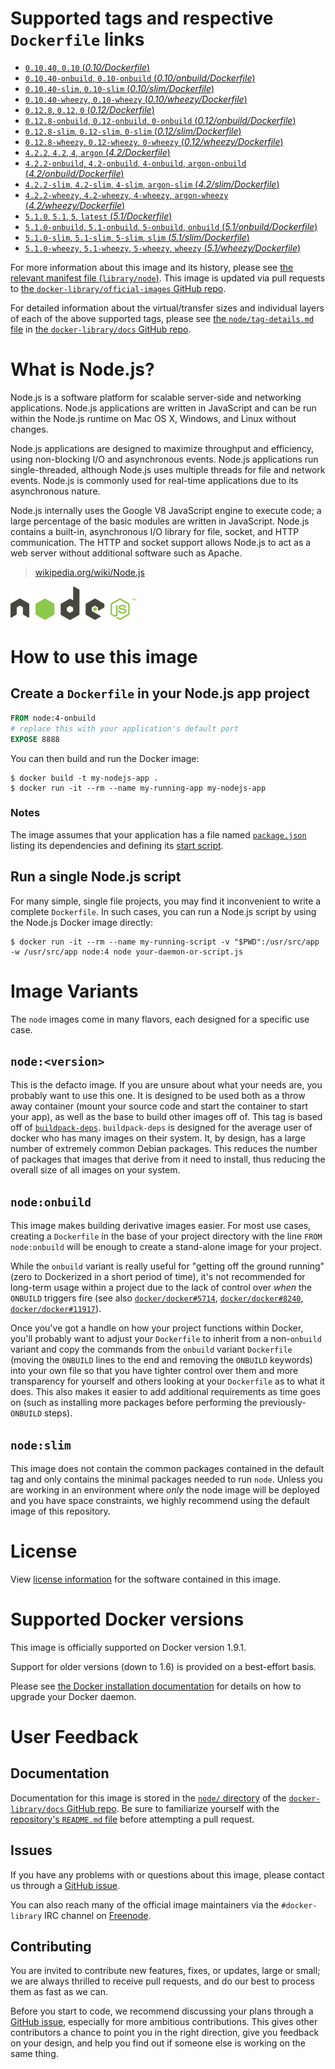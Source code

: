 # Supported tags and respective `Dockerfile` links

-	[`0.10.40`, `0.10` (*0.10/Dockerfile*)](https://github.com/nodejs/docker-node/blob/d798690bdae91174715ac083e31198674f044b68/0.10/Dockerfile)
-	[`0.10.40-onbuild`, `0.10-onbuild` (*0.10/onbuild/Dockerfile*)](https://github.com/nodejs/docker-node/blob/9c93908dfcdc140c14aa78cbb4830850bcf99012/0.10/onbuild/Dockerfile)
-	[`0.10.40-slim`, `0.10-slim` (*0.10/slim/Dockerfile*)](https://github.com/nodejs/docker-node/blob/d798690bdae91174715ac083e31198674f044b68/0.10/slim/Dockerfile)
-	[`0.10.40-wheezy`, `0.10-wheezy` (*0.10/wheezy/Dockerfile*)](https://github.com/nodejs/docker-node/blob/d798690bdae91174715ac083e31198674f044b68/0.10/wheezy/Dockerfile)
-	[`0.12.8`, `0.12`, `0` (*0.12/Dockerfile*)](https://github.com/nodejs/docker-node/blob/e3ebe31f6cd0d61d2756c08e232d3583e2543079/0.12/Dockerfile)
-	[`0.12.8-onbuild`, `0.12-onbuild`, `0-onbuild` (*0.12/onbuild/Dockerfile*)](https://github.com/nodejs/docker-node/blob/79a29e6a4cb63f6e11824e21123e280a7345990f/0.12/onbuild/Dockerfile)
-	[`0.12.8-slim`, `0.12-slim`, `0-slim` (*0.12/slim/Dockerfile*)](https://github.com/nodejs/docker-node/blob/e3ebe31f6cd0d61d2756c08e232d3583e2543079/0.12/slim/Dockerfile)
-	[`0.12.8-wheezy`, `0.12-wheezy`, `0-wheezy` (*0.12/wheezy/Dockerfile*)](https://github.com/nodejs/docker-node/blob/e3ebe31f6cd0d61d2756c08e232d3583e2543079/0.12/wheezy/Dockerfile)
-	[`4.2.2`, `4.2`, `4`, `argon` (*4.2/Dockerfile*)](https://github.com/nodejs/docker-node/blob/9992908b275546d9dc1b6063a4d0b7bc500e8b3b/4.2/Dockerfile)
-	[`4.2.2-onbuild`, `4.2-onbuild`, `4-onbuild`, `argon-onbuild` (*4.2/onbuild/Dockerfile*)](https://github.com/nodejs/docker-node/blob/9992908b275546d9dc1b6063a4d0b7bc500e8b3b/4.2/onbuild/Dockerfile)
-	[`4.2.2-slim`, `4.2-slim`, `4-slim`, `argon-slim` (*4.2/slim/Dockerfile*)](https://github.com/nodejs/docker-node/blob/9992908b275546d9dc1b6063a4d0b7bc500e8b3b/4.2/slim/Dockerfile)
-	[`4.2.2-wheezy`, `4.2-wheezy`, `4-wheezy`, `argon-wheezy` (*4.2/wheezy/Dockerfile*)](https://github.com/nodejs/docker-node/blob/9992908b275546d9dc1b6063a4d0b7bc500e8b3b/4.2/wheezy/Dockerfile)
-	[`5.1.0`, `5.1`, `5`, `latest` (*5.1/Dockerfile*)](https://github.com/nodejs/docker-node/blob/3622304ad09a84826521e81cb7ddf253c020d89e/5.1/Dockerfile)
-	[`5.1.0-onbuild`, `5.1-onbuild`, `5-onbuild`, `onbuild` (*5.1/onbuild/Dockerfile*)](https://github.com/nodejs/docker-node/blob/3622304ad09a84826521e81cb7ddf253c020d89e/5.1/onbuild/Dockerfile)
-	[`5.1.0-slim`, `5.1-slim`, `5-slim`, `slim` (*5.1/slim/Dockerfile*)](https://github.com/nodejs/docker-node/blob/3622304ad09a84826521e81cb7ddf253c020d89e/5.1/slim/Dockerfile)
-	[`5.1.0-wheezy`, `5.1-wheezy`, `5-wheezy`, `wheezy` (*5.1/wheezy/Dockerfile*)](https://github.com/nodejs/docker-node/blob/3622304ad09a84826521e81cb7ddf253c020d89e/5.1/wheezy/Dockerfile)

For more information about this image and its history, please see [the relevant manifest file (`library/node`)](https://github.com/docker-library/official-images/blob/master/library/node). This image is updated via pull requests to [the `docker-library/official-images` GitHub repo](https://github.com/docker-library/official-images).

For detailed information about the virtual/transfer sizes and individual layers of each of the above supported tags, please see [the `node/tag-details.md` file](https://github.com/docker-library/docs/blob/master/node/tag-details.md) in [the `docker-library/docs` GitHub repo](https://github.com/docker-library/docs).

# What is Node.js?

Node.js is a software platform for scalable server-side and networking applications. Node.js applications are written in JavaScript and can be run within the Node.js runtime on Mac OS X, Windows, and Linux without changes.

Node.js applications are designed to maximize throughput and efficiency, using non-blocking I/O and asynchronous events. Node.js applications run single-threaded, although Node.js uses multiple threads for file and network events. Node.js is commonly used for real-time applications due to its asynchronous nature.

Node.js internally uses the Google V8 JavaScript engine to execute code; a large percentage of the basic modules are written in JavaScript. Node.js contains a built-in, asynchronous I/O library for file, socket, and HTTP communication. The HTTP and socket support allows Node.js to act as a web server without additional software such as Apache.

> [wikipedia.org/wiki/Node.js](https://en.wikipedia.org/wiki/Node.js)

![logo](https://raw.githubusercontent.com/docker-library/docs/master/node/logo.png)

# How to use this image

## Create a `Dockerfile` in your Node.js app project

```dockerfile
FROM node:4-onbuild
# replace this with your application's default port
EXPOSE 8888
```

You can then build and run the Docker image:

```console
$ docker build -t my-nodejs-app .
$ docker run -it --rm --name my-running-app my-nodejs-app
```

### Notes

The image assumes that your application has a file named [`package.json`](https://docs.npmjs.com/files/package.json) listing its dependencies and defining its [start script](https://docs.npmjs.com/misc/scripts#default-values).

## Run a single Node.js script

For many simple, single file projects, you may find it inconvenient to write a complete `Dockerfile`. In such cases, you can run a Node.js script by using the Node.js Docker image directly:

```console
$ docker run -it --rm --name my-running-script -v "$PWD":/usr/src/app -w /usr/src/app node:4 node your-daemon-or-script.js
```

# Image Variants

The `node` images come in many flavors, each designed for a specific use case.

## `node:<version>`

This is the defacto image. If you are unsure about what your needs are, you probably want to use this one. It is designed to be used both as a throw away container (mount your source code and start the container to start your app), as well as the base to build other images off of. This tag is based off of [`buildpack-deps`](https://registry.hub.docker.com/_/buildpack-deps/). `buildpack-deps` is designed for the average user of docker who has many images on their system. It, by design, has a large number of extremely common Debian packages. This reduces the number of packages that images that derive from it need to install, thus reducing the overall size of all images on your system.

## `node:onbuild`

This image makes building derivative images easier. For most use cases, creating a `Dockerfile` in the base of your project directory with the line `FROM node:onbuild` will be enough to create a stand-alone image for your project.

While the `onbuild` variant is really useful for "getting off the ground running" (zero to Dockerized in a short period of time), it's not recommended for long-term usage within a project due to the lack of control over *when* the `ONBUILD` triggers fire (see also [`docker/docker#5714`](https://github.com/docker/docker/issues/5714), [`docker/docker#8240`](https://github.com/docker/docker/issues/8240), [`docker/docker#11917`](https://github.com/docker/docker/issues/11917)).

Once you've got a handle on how your project functions within Docker, you'll probably want to adjust your `Dockerfile` to inherit from a non-`onbuild` variant and copy the commands from the `onbuild` variant `Dockerfile` (moving the `ONBUILD` lines to the end and removing the `ONBUILD` keywords) into your own file so that you have tighter control over them and more transparency for yourself and others looking at your `Dockerfile` as to what it does. This also makes it easier to add additional requirements as time goes on (such as installing more packages before performing the previously-`ONBUILD` steps).

## `node:slim`

This image does not contain the common packages contained in the default tag and only contains the minimal packages needed to run `node`. Unless you are working in an environment where *only* the node image will be deployed and you have space constraints, we highly recommend using the default image of this repository.

# License

View [license information](https://github.com/joyent/node/blob/master/LICENSE) for the software contained in this image.

# Supported Docker versions

This image is officially supported on Docker version 1.9.1.

Support for older versions (down to 1.6) is provided on a best-effort basis.

Please see [the Docker installation documentation](https://docs.docker.com/installation/) for details on how to upgrade your Docker daemon.

# User Feedback

## Documentation

Documentation for this image is stored in the [`node/` directory](https://github.com/docker-library/docs/tree/master/node) of the [`docker-library/docs` GitHub repo](https://github.com/docker-library/docs). Be sure to familiarize yourself with the [repository's `README.md` file](https://github.com/docker-library/docs/blob/master/README.md) before attempting a pull request.

## Issues

If you have any problems with or questions about this image, please contact us through a [GitHub issue](https://github.com/nodejs/docker-node/issues).

You can also reach many of the official image maintainers via the `#docker-library` IRC channel on [Freenode](https://freenode.net).

## Contributing

You are invited to contribute new features, fixes, or updates, large or small; we are always thrilled to receive pull requests, and do our best to process them as fast as we can.

Before you start to code, we recommend discussing your plans through a [GitHub issue](https://github.com/nodejs/docker-node/issues), especially for more ambitious contributions. This gives other contributors a chance to point you in the right direction, give you feedback on your design, and help you find out if someone else is working on the same thing.
